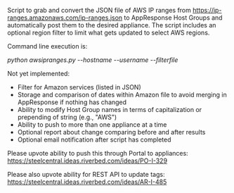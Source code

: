 Script to grab and convert the JSON file of AWS IP ranges from https://ip-ranges.amazonaws.com/ip-ranges.json to AppResponse Host Groups and automatically post them to the desired appliance. The script includes an optional region filter to limit what gets updated to select AWS regions.

Command line execution is:

<i>python awsipranges.py --hostname <hostname> --username <username> --filterfile <filename></i>

Not yet implemented:
* Filter for Amazon services (listed in JSON)
* Storage and comparison of dates within Amazon file to avoid merging in AppResponse if nothing has changed
* Ability to modify Host Group names in terms of capitalization or prepending of string (e.g., "AWS")
* Ability to push to more than one appliance at a time
* Optional report about change comparing before and after results
* Optional email notification after script has completed

Please upvote ability to push this through Portal to appliances:
https://steelcentral.ideas.riverbed.com/ideas/PO-I-329

Please also upvote ability for REST API to update tags:
https://steelcentral.ideas.riverbed.com/ideas/AR-I-485
